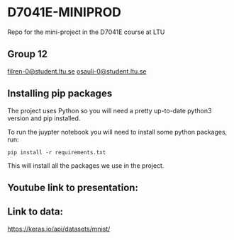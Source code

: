 # D7041E-MINIPROD
Repo for the mini-project in the D7041E course at LTU

## Group 12
  filren-0@student.ltu.se
  osauli-0@student.ltu.se

## Installing pip packages
The project uses Python so you will need a pretty up-to-date python3 version and pip installed.


To run the juypter notebook you will need to install some python packages, run:
```
pip install -r requirements.txt
```
This will install all the packages we use in the project.

## Youtube link to presentation: 
## Link to data: 
https://keras.io/api/datasets/mnist/
